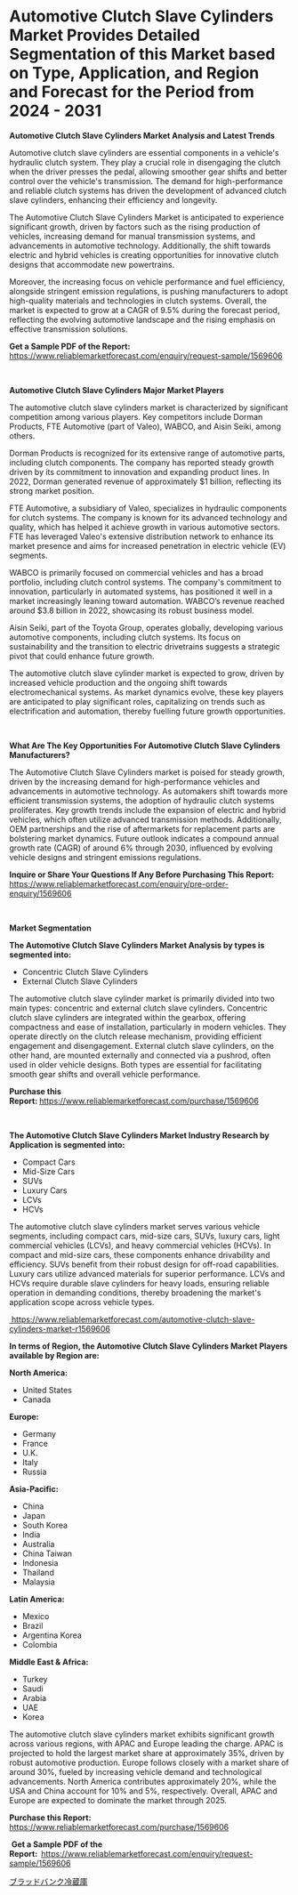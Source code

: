 <p><h1>Automotive Clutch Slave Cylinders Market Provides Detailed Segmentation of this Market based on Type, Application, and Region and Forecast for the Period from 2024 - 2031</h1></p><p><strong>Automotive Clutch Slave Cylinders Market Analysis and Latest Trends</strong></p>
<p><p>Automotive clutch slave cylinders are essential components in a vehicle's hydraulic clutch system. They play a crucial role in disengaging the clutch when the driver presses the pedal, allowing smoother gear shifts and better control over the vehicle's transmission. The demand for high-performance and reliable clutch systems has driven the development of advanced clutch slave cylinders, enhancing their efficiency and longevity.</p><p>The Automotive Clutch Slave Cylinders Market is anticipated to experience significant growth, driven by factors such as the rising production of vehicles, increasing demand for manual transmission systems, and advancements in automotive technology. Additionally, the shift towards electric and hybrid vehicles is creating opportunities for innovative clutch designs that accommodate new powertrains.</p><p>Moreover, the increasing focus on vehicle performance and fuel efficiency, alongside stringent emission regulations, is pushing manufacturers to adopt high-quality materials and technologies in clutch systems. Overall, the market is expected to grow at a CAGR of 9.5% during the forecast period, reflecting the evolving automotive landscape and the rising emphasis on effective transmission solutions.</p></p>
<p><strong>Get a Sample PDF of the Report:&nbsp;</strong> <a href="https://www.reliablemarketforecast.com/enquiry/request-sample/1569606?utm_campaign=1105&utm_medium=2&utm_source=Github&utm_content=ia&utm_term=29122024&utm_id=automotive-clutch-slave-cylinders">https://www.reliablemarketforecast.com/enquiry/request-sample/1569606</a></p>
<p>&nbsp;</p>
<p><strong>Automotive Clutch Slave Cylinders Major Market Players</strong></p>
<p><p>The automotive clutch slave cylinders market is characterized by significant competition among various players. Key competitors include Dorman Products, FTE Automotive (part of Valeo), WABCO, and Aisin Seiki, among others. </p><p>Dorman Products is recognized for its extensive range of automotive parts, including clutch components. The company has reported steady growth driven by its commitment to innovation and expanding product lines. In 2022, Dorman generated revenue of approximately $1 billion, reflecting its strong market position.</p><p>FTE Automotive, a subsidiary of Valeo, specializes in hydraulic components for clutch systems. The company is known for its advanced technology and quality, which has helped it achieve growth in various automotive sectors. FTE has leveraged Valeo's extensive distribution network to enhance its market presence and aims for increased penetration in electric vehicle (EV) segments.</p><p>WABCO is primarily focused on commercial vehicles and has a broad portfolio, including clutch control systems. The company's commitment to innovation, particularly in automated systems, has positioned it well in a market increasingly leaning toward automation. WABCO’s revenue reached around $3.8 billion in 2022, showcasing its robust business model.</p><p>Aisin Seiki, part of the Toyota Group, operates globally, developing various automotive components, including clutch systems. Its focus on sustainability and the transition to electric drivetrains suggests a strategic pivot that could enhance future growth.</p><p>The automotive clutch slave cylinder market is expected to grow, driven by increased vehicle production and the ongoing shift towards electromechanical systems. As market dynamics evolve, these key players are anticipated to play significant roles, capitalizing on trends such as electrification and automation, thereby fuelling future growth opportunities.</p></p>
<p>&nbsp;</p>
<p><strong>What Are The Key Opportunities For Automotive Clutch Slave Cylinders Manufacturers?</strong></p>
<p><p>The Automotive Clutch Slave Cylinders market is poised for steady growth, driven by the increasing demand for high-performance vehicles and advancements in automotive technology. As automakers shift towards more efficient transmission systems, the adoption of hydraulic clutch systems proliferates. Key growth trends include the expansion of electric and hybrid vehicles, which often utilize advanced transmission methods. Additionally, OEM partnerships and the rise of aftermarkets for replacement parts are bolstering market dynamics. Future outlook indicates a compound annual growth rate (CAGR) of around 6% through 2030, influenced by evolving vehicle designs and stringent emissions regulations.</p></p>
<p><strong>Inquire or Share Your Questions If Any Before Purchasing This Report:</strong> <a href="https://www.reliablemarketforecast.com/enquiry/pre-order-enquiry/1569606?utm_campaign=1105&utm_medium=2&utm_source=Github&utm_content=ia&utm_term=29122024&utm_id=automotive-clutch-slave-cylinders">https://www.reliablemarketforecast.com/enquiry/pre-order-enquiry/1569606</a></p>
<p>&nbsp;</p>
<p><strong>Market Segmentation</strong></p>
<p><strong>The Automotive Clutch Slave Cylinders Market Analysis by types is segmented into:</strong></p>
<p><ul><li>Concentric Clutch Slave Cylinders</li><li>External Clutch Slave Cylinders</li></ul></p>
<p><p>The automotive clutch slave cylinder market is primarily divided into two main types: concentric and external clutch slave cylinders. Concentric clutch slave cylinders are integrated within the gearbox, offering compactness and ease of installation, particularly in modern vehicles. They operate directly on the clutch release mechanism, providing efficient engagement and disengagement. External clutch slave cylinders, on the other hand, are mounted externally and connected via a pushrod, often used in older vehicle designs. Both types are essential for facilitating smooth gear shifts and overall vehicle performance.</p></p>
<p><strong>Purchase this Report:&nbsp;</strong><a href="https://www.reliablemarketforecast.com/purchase/1569606?utm_campaign=1105&utm_medium=2&utm_source=Github&utm_content=ia&utm_term=29122024&utm_id=automotive-clutch-slave-cylinders">https://www.reliablemarketforecast.com/purchase/1569606</a></p>
<p>&nbsp;</p>
<p><strong>The Automotive Clutch Slave Cylinders Market Industry Research by Application is segmented into:</strong></p>
<p><ul><li>Compact Cars</li><li>Mid-Size Cars</li><li>SUVs</li><li>Luxury Cars</li><li>LCVs</li><li>HCVs</li></ul></p>
<p><p>The automotive clutch slave cylinders market serves various vehicle segments, including compact cars, mid-size cars, SUVs, luxury cars, light commercial vehicles (LCVs), and heavy commercial vehicles (HCVs). In compact and mid-size cars, these components enhance drivability and efficiency. SUVs benefit from their robust design for off-road capabilities. Luxury cars utilize advanced materials for superior performance. LCVs and HCVs require durable slave cylinders for heavy loads, ensuring reliable operation in demanding conditions, thereby broadening the market's application scope across vehicle types.</p></p>
<p><a href="https://www.reliablemarketforecast.com/automotive-clutch-slave-cylinders-market-r1569606?utm_campaign=1105&utm_medium=2&utm_source=Github&utm_content=ia&utm_term=29122024&utm_id=automotive-clutch-slave-cylinders">&nbsp;https://www.reliablemarketforecast.com/automotive-clutch-slave-cylinders-market-r1569606</a></p>
<p><strong>In terms of Region, the Automotive Clutch Slave Cylinders Market Players available by Region are:</strong></p>
<p>
    <p> <strong> North America: </strong>
        <ul>
            <li>United States</li>
            <li>Canada</li>
        </ul>
        </p> 
    <p> <strong> Europe: </strong>
        <ul>
            <li>Germany</li>
            <li>France</li>
            <li>U.K.</li>
            <li>Italy</li>
            <li>Russia</li>
        </ul>
        </p> 
    <p> <strong> Asia-Pacific: </strong>
        <ul>
            <li>China</li>
            <li>Japan</li>
            <li>South Korea</li>
            <li>India</li>
            <li>Australia</li>
            <li>China Taiwan</li>
            <li>Indonesia</li>
            <li>Thailand</li>
            <li>Malaysia</li>
        </ul>
        </p> 
    <p> <strong> Latin America: </strong>
        <ul>
            <li>Mexico</li>
            <li>Brazil</li>
            <li>Argentina Korea</li>
            <li>Colombia</li>
        </ul>
        </p> 
    <p> <strong> Middle East & Africa: </strong>
        <ul>
            <li>Turkey</li>
            <li>Saudi</li>
            <li>Arabia</li>
            <li>UAE</li>
            <li>Korea</li>
        </ul>
    </p>
    </p>
<p><p>The automotive clutch slave cylinders market exhibits significant growth across various regions, with APAC and Europe leading the charge. APAC is projected to hold the largest market share at approximately 35%, driven by robust automotive production. Europe follows closely with a market share of around 30%, fueled by increasing vehicle demand and technological advancements. North America contributes approximately 20%, while the USA and China account for 10% and 5%, respectively. Overall, APAC and Europe are expected to dominate the market through 2025.</p></p>
<p><strong>Purchase this Report: </strong><a href="https://www.reliablemarketforecast.com/purchase/1569606?utm_campaign=1105&utm_medium=2&utm_source=Github&utm_content=ia&utm_term=29122024&utm_id=automotive-clutch-slave-cylinders">https://www.reliablemarketforecast.com/purchase/1569606</a></p>
<p>&nbsp;<strong>Get a Sample PDF of the Report:&nbsp;&nbsp;</strong><a href="https://www.reliablemarketforecast.com/enquiry/request-sample/1569606?utm_campaign=1105&utm_medium=2&utm_source=Github&utm_content=ia&utm_term=29122024&utm_id=automotive-clutch-slave-cylinders">https://www.reliablemarketforecast.com/enquiry/request-sample/1569606</a></p>
<p><strong></strong></p>
<p><p><a href="https://github.com/lababdou/Market-Research-Report-List-6/blob/main/317747929086.md?utm_campaign=1105&utm_medium=2&utm_source=Github&utm_content=ia&utm_term=29122024&utm_id=automotive-clutch-slave-cylinders">ブラッドバンク冷蔵庫</a></p></p>